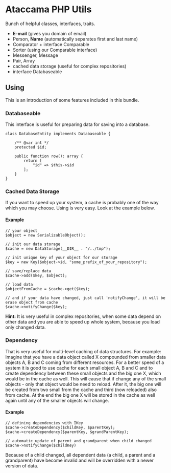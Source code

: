 # Ataccama PHP Utils
Bunch of helpful classes, interfaces, traits.
- **E-mail** (gives you domain of email)
- Person, **Name** (automatically separates first and last name)
- Comparator + interface Comparable
- Sorter (using our Comparable interface)
- Messenger, Message
- Pair, Array
- cached data storage (useful for complex repositories)
- interface Databaseable

## Using
This is an introduction of some features included in this bundle.
### Databaseable
This interface is useful for preparing data for saving into a database.
```
class DatabaseEntity implements Databaseable {

    /** @var int */
    protected $id;

    public function row(): array {
        return [
            "id" => $this->$id
        ];
    }
}
```
### Cached Data Storage
If you want to speed up your system, a cache is probably one of the way which you may choose. Using is very easy. Look at the example below.
#### Example
```
// your object
$object = new SerializableObject();

// init our data storage
$cache = new DataStorage(__DIR__ . "/../tmp");

// init unique key of your object for our storage
$key = new Key($object->id, "some_prefix_of_your_repository");

// save/replace data
$cache->add($key, $object);

// load data
$objectFromCache = $cache->get($key);

// and if your data have changed, just call 'notifyChange', it will be erase object from cache
$cache->notifyChange($key);
```
**Hint:** It is very useful in complex repositories, when some data depend on other data and you are able to speed up whole system, because you load only changed data.
### Dependency
That is very useful for multi-level caching of data structures. For example: Imagine that you have a data object called X compounded from smaller data objects A, B and C coming from different resources. For a better speed of a system it is good to use cache for each small object A, B and C and to create dependency between these small objects and the big one X, which would be in the cache as well. This will cause that if change any of the small objects - only that object would be need to reload. After it, the big one will be created from two small from the cache and third (now reloaded) also from cache. At the end the big one X will be stored in the cache as well again until any of the smaller objects will change.
#### Example
```
// defining dependencies with IKey
$cache->createDependency($childKey, $parentKey);
$cache->createDependency($parentKey, $grandParentKey);

// automatic update of parent and grandparent when child changed
$cache->notifyChange($childKey)
```
Because of a child changed, all dependent data (a child, a parent and a grandparent) have become invalid and will be overridden with a newer version of data. 